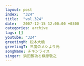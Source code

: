 ```yaml
---
layout: post
index:  "324"
title:  "vol.324"
date:   2007-12-15 12:00:00 +0300
categories: archive
tags: []
youtube: "324"
greetingM: 松本大橋
greetingT: 三度のメシより光
songName: チキンライス
singer: 浜田雅功と槇原敬之
---
```

